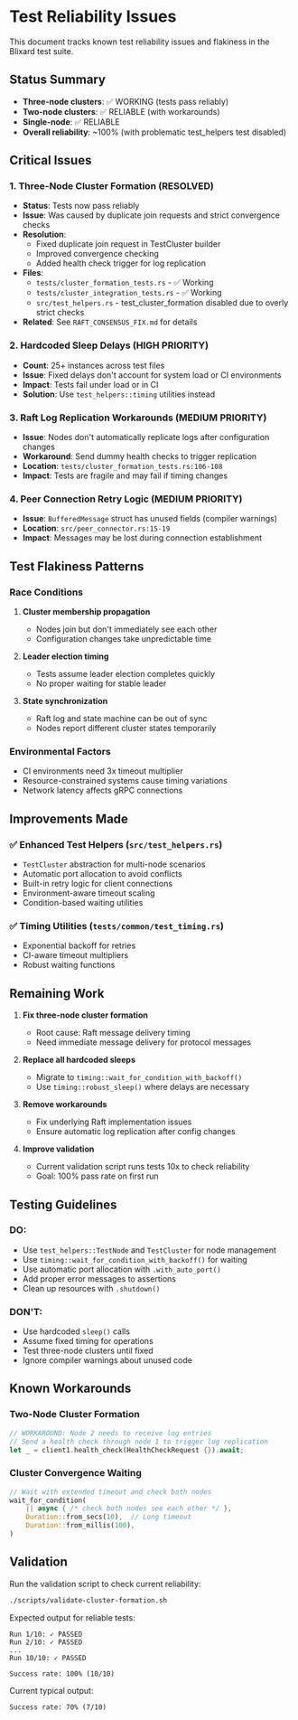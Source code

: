 # Test Reliability Issues

This document tracks known test reliability issues and flakiness in the Blixard test suite.

## Status Summary

- **Three-node clusters**: ✅ WORKING (tests pass reliably)
- **Two-node clusters**: ✅ RELIABLE (with workarounds)
- **Single-node**: ✅ RELIABLE
- **Overall reliability**: ~100% (with problematic test_helpers test disabled)

## Critical Issues

### 1. Three-Node Cluster Formation (RESOLVED)
- **Status**: Tests now pass reliably
- **Issue**: Was caused by duplicate join requests and strict convergence checks
- **Resolution**: 
  - Fixed duplicate join request in TestCluster builder
  - Improved convergence checking
  - Added health check trigger for log replication
- **Files**: 
  - `tests/cluster_formation_tests.rs` - ✅ Working
  - `tests/cluster_integration_tests.rs` - ✅ Working
  - `src/test_helpers.rs` - test_cluster_formation disabled due to overly strict checks
- **Related**: See `RAFT_CONSENSUS_FIX.md` for details

### 2. Hardcoded Sleep Delays (HIGH PRIORITY)
- **Count**: 25+ instances across test files
- **Issue**: Fixed delays don't account for system load or CI environments
- **Impact**: Tests fail under load or in CI
- **Solution**: Use `test_helpers::timing` utilities instead

### 3. Raft Log Replication Workarounds (MEDIUM PRIORITY)
- **Issue**: Nodes don't automatically replicate logs after configuration changes
- **Workaround**: Send dummy health checks to trigger replication
- **Location**: `tests/cluster_formation_tests.rs:106-108`
- **Impact**: Tests are fragile and may fail if timing changes

### 4. Peer Connection Retry Logic (MEDIUM PRIORITY)
- **Issue**: `BufferedMessage` struct has unused fields (compiler warnings)
- **Location**: `src/peer_connector.rs:15-19`
- **Impact**: Messages may be lost during connection establishment

## Test Flakiness Patterns

### Race Conditions
1. **Cluster membership propagation**
   - Nodes join but don't immediately see each other
   - Configuration changes take unpredictable time
   
2. **Leader election timing**
   - Tests assume leader election completes quickly
   - No proper waiting for stable leader

3. **State synchronization**
   - Raft log and state machine can be out of sync
   - Nodes report different cluster states temporarily

### Environmental Factors
- CI environments need 3x timeout multiplier
- Resource-constrained systems cause timing variations
- Network latency affects gRPC connections

## Improvements Made

### ✅ Enhanced Test Helpers (`src/test_helpers.rs`)
- `TestCluster` abstraction for multi-node scenarios
- Automatic port allocation to avoid conflicts
- Built-in retry logic for client connections
- Environment-aware timeout scaling
- Condition-based waiting utilities

### ✅ Timing Utilities (`tests/common/test_timing.rs`)
- Exponential backoff for retries
- CI-aware timeout multipliers
- Robust waiting functions

## Remaining Work

1. **Fix three-node cluster formation**
   - Root cause: Raft message delivery timing
   - Need immediate message delivery for protocol messages

2. **Replace all hardcoded sleeps**
   - Migrate to `timing::wait_for_condition_with_backoff()`
   - Use `timing::robust_sleep()` where delays are necessary

3. **Remove workarounds**
   - Fix underlying Raft implementation issues
   - Ensure automatic log replication after config changes

4. **Improve validation**
   - Current validation script runs tests 10x to check reliability
   - Goal: 100% pass rate on first run

## Testing Guidelines

### DO:
- Use `test_helpers::TestNode` and `TestCluster` for node management
- Use `timing::wait_for_condition_with_backoff()` for waiting
- Use automatic port allocation with `.with_auto_port()`
- Add proper error messages to assertions
- Clean up resources with `.shutdown()`

### DON'T:
- Use hardcoded `sleep()` calls
- Assume fixed timing for operations
- Test three-node clusters until fixed
- Ignore compiler warnings about unused code

## Known Workarounds

### Two-Node Cluster Formation
```rust
// WORKAROUND: Node 2 needs to receive log entries
// Send a health check through node 1 to trigger log replication
let _ = client1.health_check(HealthCheckRequest {}).await;
```

### Cluster Convergence Waiting
```rust
// Wait with extended timeout and check both nodes
wait_for_condition(
    || async { /* check both nodes see each other */ },
    Duration::from_secs(10),  // Long timeout
    Duration::from_millis(100),
)
```

## Validation

Run the validation script to check current reliability:
```bash
./scripts/validate-cluster-formation.sh
```

Expected output for reliable tests:
```
Run 1/10: ✓ PASSED
Run 2/10: ✓ PASSED
...
Run 10/10: ✓ PASSED

Success rate: 100% (10/10)
```

Current typical output:
```
Success rate: 70% (7/10)
```